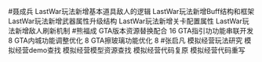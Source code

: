 #聂成兵 
LastWar玩法新增基本道具敌人的逻辑
LastWar玩法新增Buff结构和框架
LastWar玩法新增武器属性升级结构
LastWar玩法新增关卡配置属性
LastWar玩法新增敌人刷新机制
#熊福成 
GTA版本资源替换配合                                              16
GTA指引功功能串联开发                                           8
GTA内城功能调整优化                                               8
GTA擦玻璃功能优化                                                   8
#张启凡 
模拟经营玩法研究
模拟经营demo查找
模拟经营模型资源查找
模拟经营代码复原
模拟经营代码重写